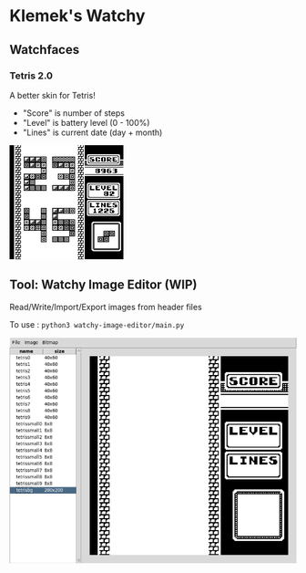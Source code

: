 # Klemek's Watchy

## Watchfaces

### Tetris 2.0

A better skin for Tetris!

* "Score" is number of steps
* "Level" is battery level (0 - 100%)
* "Lines" is current date (day + month)

![](./watchfaces/tetris-2.0/preview.png)



## Tool: Watchy Image Editor (WIP)

Read/Write/Import/Export images from header files

To use : `python3 watchy-image-editor/main.py`

![preview](./watchy-image-editor/preview.png)